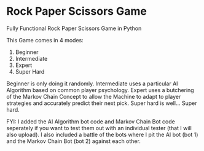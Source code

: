 # Rock Paper Scissors Game
Fully Functional Rock Paper Scissors Game in Python

This Game comes in 4 modes:

1) Beginner
2) Intermediate
3) Expert
4) Super Hard

Beginner is only doing it randomly. Intermediate uses a particular AI Algorithm based on common player psychology. Expert uses a butchering of the Markov Chain Concept to allow the Machine to adapt to player strategies and accurately predict their next pick. Super hard is well... Super hard.

FYI: I added the AI Algorithm bot code and Markov Chain Bot code seperately if you want to test them out with an individual tester (that I will also upload). I also included a battle of the bots where I pit the AI bot (bot 1) and the Markov Chain Bot (bot 2) against each other.

